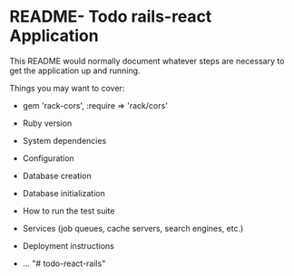 # README- Todo rails-react Application

This README would normally document whatever steps are necessary to get the
application up and running.

Things you may want to cover:
* gem 'rack-cors', :require => 'rack/cors'

* Ruby version

* System dependencies

* Configuration

* Database creation

* Database initialization

* How to run the test suite

* Services (job queues, cache servers, search engines, etc.)

* Deployment instructions

* ...
"# todo-react-rails" 
